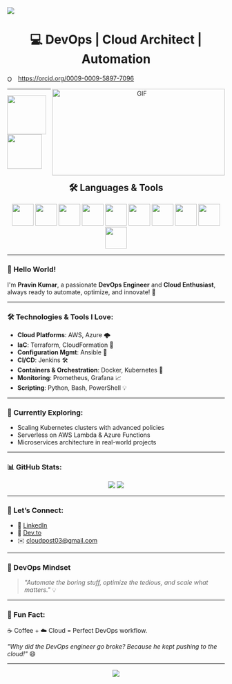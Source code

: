 <html>
<div align="left">
  <img src="https://visitor-badge.laobi.icu/badge?page_id=pravinkr011.pravinkr011&" />
</div>

<h1 align="center">💻 DevOps | Cloud Architect | Automation</h1>

<a id="cy-effective-orcid-url"
   href="https://orcid.org/0009-0009-5897-7096"
   target="_blank"
   rel="noopener noreferrer"
   style="vertical-align: middle; text-decoration: none;">
   <img src="https://orcid.org/sites/default/files/images/orcid_16x16.png"
        alt="ORCID iD icon"
        style="width: 1em; margin-right: 0.5em;" />
   https://orcid.org/0009-0009-5897-7096
</a>


<a target="_blank" align="center">
  <img
    align="right"
    height="200"
    width="400"
    alt="GIF"
    src="Animation3.gif"
  />
</a>

---

<p float="left">
  <a href="https://python.org/" target="_blank">
    <img
      src="https://media1.giphy.com/media/KAq5w47R9rmTuvWOWa/giphy.gif"
      height="90"
    />
  </a>
  <a href="https://www.docker.com/" target="_blank">
    <img
      src="https://raw.githubusercontent.com/itsksaurabh/itsksaurabh/master/assets/docker.gif"
      height="80"
    />
  </a>
</p>

<h2 align="center">🛠 Languages & Tools</h2>
<div align="center">
  <img src="https://cdn.jsdelivr.net/gh/devicons/devicon/icons/amazonwebservices/amazonwebservices-plain-wordmark.svg" height="50" />
  <img src="https://cdn.jsdelivr.net/gh/devicons/devicon/icons/kubernetes/kubernetes-plain.svg" height="50" />
  <img src="https://cdn.jsdelivr.net/gh/devicons/devicon/icons/docker/docker-plain-wordmark.svg" height="50" />
  <img src="https://cdn.jsdelivr.net/gh/devicons/devicon/icons/ansible/ansible-original.svg" height="50" />
  <img src="https://cdn.jsdelivr.net/gh/devicons/devicon/icons/apache/apache-original-wordmark.svg" height="50" />
  <img src="https://cdn.jsdelivr.net/gh/devicons/devicon/icons/azure/azure-original-wordmark.svg" height="50" />
  <img src="https://cdn.jsdelivr.net/gh/devicons/devicon/icons/git/git-plain-wordmark.svg" height="50" />
  <img src="https://cdn.jsdelivr.net/gh/devicons/devicon/icons/grafana/grafana-original-wordmark.svg" height="50" />
  <img src="https://cdn.jsdelivr.net/gh/devicons/devicon/icons/prometheus/prometheus-original-wordmark.svg" height="50" />
  <img src="https://cdn.jsdelivr.net/gh/devicons/devicon/icons/selenium/selenium-original.svg" height="50" />
</div>

---

### 👋 Hello World! 
I'm **Pravin Kumar**, a passionate **DevOps Engineer** and **Cloud Enthusiast**, always ready to automate, optimize, and innovate! 🚀

---

### 🛠️ Technologies & Tools I Love:
- **Cloud Platforms**: AWS, Azure 🌩️  
- **IaC**: Terraform, CloudFormation 📜  
- **Configuration Mgmt**: Ansible 🤖  
- **CI/CD**: Jenkins 🛠️  
- **Containers & Orchestration**: Docker, Kubernetes 🐳  
- **Monitoring**: Prometheus, Grafana 📈  
- **Scripting**: Python, Bash, PowerShell 💡  

---

### 🌱 Currently Exploring:
- Scaling Kubernetes clusters with advanced policies  
- Serverless on AWS Lambda & Azure Functions  
- Microservices architecture in real-world projects  

---

### 📊 GitHub Stats:
<div align="center">
  <img src="https://github-readme-stats.vercel.app/api?username=pravinkr011&show_icons=true&theme=radical" />
  <img src="https://github-readme-stats.vercel.app/api/top-langs/?username=pravinkr011&layout=compact&theme=radical" />
</div>

---

### 🤝 Let’s Connect:
- 💼 [LinkedIn](https://linkedin.com/in/pravinkr011)  
- 📝 [Dev.to](https://dev.to/cloudpost03)  
- ✉️ [cloudpost03@gmail.com](mailto:cloudpost03@gmail.com)  

---

### 🚀 DevOps Mindset
> *"Automate the boring stuff, optimize the tedious, and scale what matters."* 💡  

---

### 🎯 Fun Fact:
☕ Coffee + ☁️ Cloud = Perfect DevOps workflow.  

*"Why did the DevOps engineer go broke? Because he kept pushing to the cloud!"* 😄  

---

<div align="center">
  <img src="https://profile-counter.glitch.me/pravinkr011/count.svg?" />
</div>
</html>

